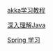 [akka学习教程](https://blog.csdn.net/column/details/14349.html)

[深入理解Java](https://blog.csdn.net/javazejian)

[Spring 学习](https://blog.csdn.net/windsunmoon/article/category/2848657)